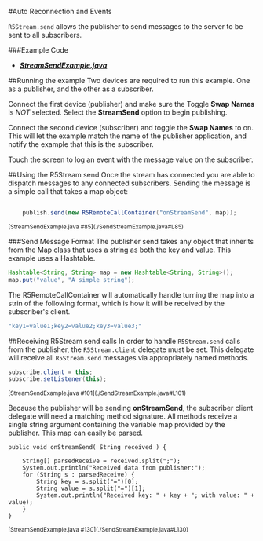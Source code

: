 #Auto Reconnection and Events

`R5Stream.send` allows the publisher to send messages to the server to be sent to all subscribers.


###Example Code
- ***[StreamSendExample.java](./StreamSendExample.java)***

##Running the example
Two devices are required to run this example.  One as a publisher, and the other as a subscriber. 

Connect the first device (publisher) and make sure the Toggle **Swap Names** is *NOT* selected.  Select the **StreamSend** option to begin publishing.

Connect the second device (subscriber) and toggle the **Swap Names** to on.  This will let the example match the name of the publisher application, and notify the example that this is the subscriber.

Touch the screen to log an event with the message value on the subscriber.


##Using the R5Stream send
Once the stream has connected you are able to dispatch messages to any connected subscribers.  Sending the message is a simple call that takes a map object:

```Java

	publish.send(new R5RemoteCallContainer("onStreamSend", map));

```
<sup>
[StreamSendExample.java #85](./SendStreamExample.java#L85)
</sup>

###Send Message Format
The publisher send takes any object that inherits from the Map class that uses a string as both the key and value. This example uses a Hashtable.

```Java
Hashtable<String, String> map = new Hashtable<String, String>();
map.put("value", "A simple string");
```

The R5RemoteCallContainer will automatically handle turning the map into a strin of the following format, which is how it will be received by the subscriber's client.
```Java
"key1=value1;key2=value2;key3=value3;"
```

##Receiving R5Stream send calls
In order to handle `R5Stream.send` calls from the publisher, the `R5Stream.client` delegate must be set.  This delegate will receive all `R5Stream.send` messages via appropriately named methods.

```Java
subscribe.client = this;
subscribe.setListener(this);
```
<sup>
[StreamSendExample.java #101](./SendStreamExample.java#L101)
</sup>

Because the publisher will be sending **onStreamSend**, the subscriber client delegate will need a matching method signature.  All methods receive a single string argument containing the variable map provided by the publisher.  This map can easily be parsed.

```
public void onStreamSend( String received ) {

    String[] parsedReceive = received.split(";");
    System.out.println("Received data from publisher:");
    for (String s : parsedReceive) {
        String key = s.split("=")[0];
        String value = s.split("=")[1];
        System.out.println("Received key: " + key + "; with value: " + value);
    }
}
```
<sup>
[StreamSendExample.java #130](./SendStreamExample.java#L130)
</sup>
